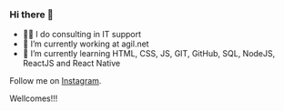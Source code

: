 ### Hi there 👋

- 👨‍💻 I do consulting in IT support
- 🔭 I’m currently working at agil.net
- 🌱 I’m currently learning HTML, CSS, JS, GIT, GitHub, SQL, NodeJS, ReactJS and React Native

Follow me on <a href="https://www.instagram.com/roger_cascaes/">Instagram</a>.

Wellcomes!!!
